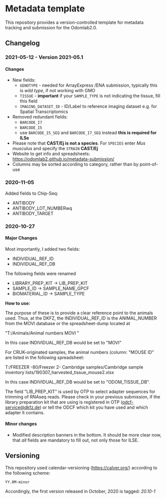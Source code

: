 # Metadata template

This repository provides a version-controlled template for metadata tracking and submission for the Odomlab2.0.

## Changelog

### 2021-05-12 - Version 2021-05.1

#### Changes

  - New fields:
     - `GENOTYPE` - needed for ArrayExpress /ENA submission, typically this is *wild type*, if not working with GMO
     - `TISSUE` - **important** if your `SAMPLE_TYPE` is not indicating the tissue, fill this field
     - `IMAGING_DATASET_ID` - ID/Label to reference imaging dataset e.g. for Spatial Transcriptomics
  - Removed redundant fields:
     - `BARCODE_I7 `
     - `BARCODE_I5`
     - use `BARCODE_I5_SEQ` and `BARCODE_I7_SEQ` instead **this is required for ILSe**
  - Please note that **CAST/Ej is not a species**. For `SPECIES` enter *Mus musculus* and specify the `STRAIN` **CAST/Ej**
  - Website to get info and spreadsheets: https://odomlab2.github.io/metadata-submission/
  - Columns may be sorted according to category, rather than by point-of-use 


### 2020-11-05

Added fields to Chip-Seq: 

 - ANTIBODY
 - ANTIBODY_LOT_NUMBERwq
 - ANTIBODY_TARGET
  


### 2020-10-27

#### Major Changes
Most importantly, I added two fields:
  - INDIVIDUAL_REF_ID
  - INDIVIDUAL_REF_DB

The following fields were renamed
  - LIBRARY_PREP_KIT -> LIB_PREP_KIT
  - SAMPLE_ID -> SAMPLE_NAME_GPCF
  - BIOMATERIAL_ID -> SAMPLE_TYPE


**How to use:**

The purpose of these is to provide a clear reference point to the
animals used. Thus, at the DKFZ, the INDIVIDUAL_REF_ID is the
ANIMAL_NUMBER from the MOVI database or the spreadsheet-dump located at

"T:/Animals/Animal numbers MOVI "

In this case INDIVIDUAL_REF_DB would be set to "MOVI"

For CRUK-originated samples, the animal numbers (column: "MOUSE ID" are
listed in the following spreadsheet:

T:/FREEZER -80/Freezer 2- Cambridge samples/Cambridge sample inventory
lists/190307_harvested_tissue_mouse2.xlsx

In this case INDIVIDUAL_REF_DB would be set to "ODOM_TISSUE_DB".


The field "LIB_PREP_KIT" is used by OTP to select adapter sequences for trimming of RNAseq reads.
Please check in your previous submission, if the library preparation kit that are using is registered in OTP (odcf-service@dkfz.de) or tell the ODCF
which kit you have used and which adapter it contains.

#### Minor changes
 -  Modified description banners in the bottom. It should be more clear now, that *all* fields are mandatory to fill
out, not only those for ILSE.


## Versioning

This repository used calendar-versioning (https://calver.org/) according to the following scheme:

`YY.0M-minor`

Accordingly, the first version released in October, 2020 is tagged: *20.10-1*
